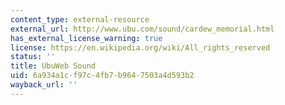 ```yaml
---
content_type: external-resource
external_url: http://www.ubu.com/sound/cardew_memorial.html
has_external_license_warning: true
license: https://en.wikipedia.org/wiki/All_rights_reserved
status: ''
title: UbuWeb Sound
uid: 6a934a1c-f97c-4fb7-b964-7503a4d593b2
wayback_url: ''
---
```

